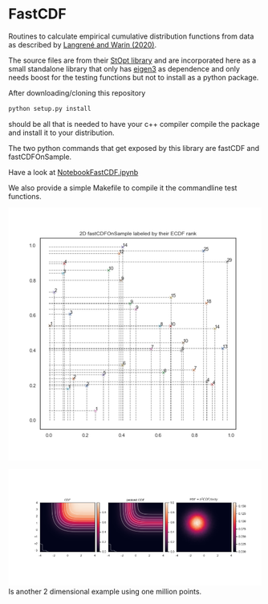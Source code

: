 # FastCDF
Routines to calculate empirical cumulative distribution functions from data as described by [Langrené and Warin (2020)](https://arxiv.org/abs/2005.03246). 

The source files are from their [StOpt library](https://gitlab.com/stochastic-control/StOpt) and are incorporated here as a small standalone library that only has [eigen3](https://eigen.tuxfamily.org/index.php?title=Main_Page) as dependence and only needs boost for the testing functions but not to install as a python package.

After downloading/cloning this repository
```bash
python setup.py install
```
should be all that is needed to have your c++ compiler compile the package and install it to your distribution. 

The two python commands that get exposed by this library are fastCDF and fastCDFOnSample. 

Have a look at [NotebookFastCDF.ipynb](https://github.com/yipihey/FastCDF/NotebookFastCDF.ipynb)

We also provide a simple Makefile to compile it the commandline test functions. 

![ECDF](./Plot_fastCDFOnSample.png?raw=true )


![FastCDF](./Plot_mulitvariateFastCDF.png?raw=true )
Is another 2 dimensional example using one million points. 